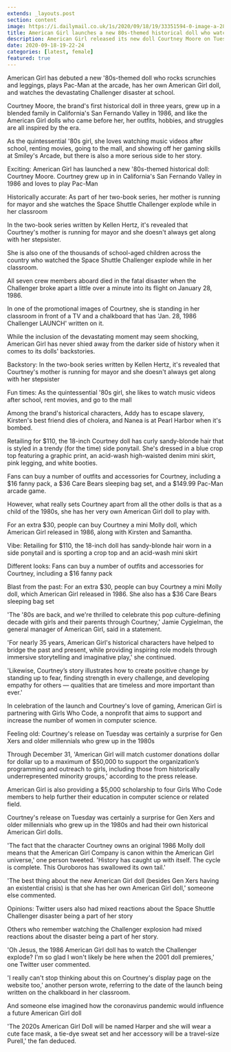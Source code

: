 ```yaml
---
extends: _layouts.post
section: content
image: https://i.dailymail.co.uk/1s/2020/09/18/19/33351594-0-image-a-28_1600452826188.jpg 
title: American Girl launches a new 80s-themed historical doll who watches the Challenger disaster on TV 
description: American Girl released its new doll Courtney Moore on Tuesday. 
date: 2020-09-18-19-22-24 
categories: [latest, female] 
featured: true 
--- 
```

American Girl has debuted a new '80s-themed doll who rocks scrunchies and leggings, plays Pac-Man at the arcade, has her own American Girl doll, and watches the devastating Challenger disaster at school. 

Courtney Moore, the brand's first historical doll in three years, grew up in a blended family in California's San Fernando Valley in 1986, and like the American Girl dolls who came before her, her outfits, hobbies, and struggles are all inspired by the era. 

As the quintessential '80s girl, she loves watching music videos after school, renting movies, going to the mall, and showing off her gaming skills at Smiley's Arcade, but there is also a more serious side to her story. 

Exciting: American Girl has launched a new '80s-themed historical doll: Courtney Moore. Courtney grew up in in California's San Fernando Valley in 1986 and loves to play Pac-Man 

Historically accurate: As part of her two-book series, her mother is running for mayor and she watches the Space Shuttle Challenger explode while in her classroom

In the two-book series written by Kellen Hertz, it's revealed that Courtney's mother is running for mayor and she doesn't always get along with her stepsister.

She is also one of the thousands of school-aged children across the country who watched the Space Shuttle Challenger explode while in her classroom. 

All seven crew members aboard died in the fatal disaster when the Challenger broke apart a little over a minute into its flight on January 28, 1986.

In one of the promotional images of Courtney, she is standing in her classroom in front of a TV and a chalkboard that has 'Jan. 28, 1986 Challenger LAUNCH' written on it.  



While the inclusion of the devastating moment may seem shocking, American Girl has never shied away from the darker side of history when it comes to its dolls' backstories. 

Backstory: In the two-book series written by Kellen Hertz, it's revealed that Courtney's mother is running for mayor and she doesn't always get along with her stepsister

Fun times: As the quintessential '80s girl, she likes to watch music videos after school, rent movies, and go to the mall

Among the brand's historical characters, Addy has to escape slavery, Kirsten's best friend dies of cholera, and Nanea is at Pearl Harbor when it's bombed.     

Retailing for $110, the 18-inch Courtney doll has curly sandy-blonde hair that is styled in a trendy (for the time) side ponytail. She's dressed in a blue crop top featuring a graphic print, an acid-wash high-waisted denim mini skirt, pink legging, and white booties.

Fans can buy a number of outfits and accessories for Courtney, including a $16 fanny pack, a $36 Care Bears sleeping bag set, and a $149.99 Pac-Man arcade game. 

However, what really sets Courtney apart from all the other dolls is that as a child of the 1980s, she has her very own American Girl doll to play with. 

For an extra $30, people can buy Courtney a mini Molly doll, which American Girl released in 1986, along with Kirsten and Samantha.   

Vibe: Retailing for $110, the 18-inch doll has sandy-blonde hair worn in a side ponytail and is sporting a crop top and an acid-wash mini skirt

Different looks: Fans can buy a number of outfits and accessories for Courtney, including a $16 fanny pack

Blast from the past: For an extra $30, people can buy Courtney a mini Molly doll, which American Girl released in 1986. She also has a $36 Care Bears sleeping bag set 

​'The '80s are back, and we're thrilled to celebrate this pop culture-defining decade with girls and their parents through Courtney,' Jamie Cygielman, the general manager of American Girl, said in a statement. 

'For nearly 35 years, American Girl's historical characters have helped to bridge the past and present, while providing inspiring role models through immersive storytelling and imaginative play,' she continued. 

'Likewise, Courtney’s story illustrates how to create positive change by standing up to fear, finding strength in every challenge, and developing empathy for others — qualities that are timeless and more important than ever.' 

In celebration of the launch and Courtney's love of gaming, American Girl is partnering with Girls Who Code, a nonprofit that aims to support and increase the number of women in computer science.  









Feeling old: Courtney's release on Tuesday was certainly a surprise for Gen Xers and older millennials who grew up in the 1980s

Through December 31, 'American Girl will match customer donations dollar for dollar up to a maximum of $50,000 to support the organization’s programming and outreach to girls, including those from historically underrepresented minority groups,' according to the press release. 

American Girl is also providing a $5,000 scholarship to four Girls Who Code members to help further their education in computer science or related field.  

Courtney's release on Tuesday was certainly a surprise for Gen Xers and older millennials who grew up in the 1980s and had their own historical American Girl dolls. 

'The fact that the character Courtney owns an original 1986 Molly doll means that the American Girl Company is canon within the American Girl universe,' one person tweeted. 'History has caught up with itself. The cycle is complete. This Ouroboros has swallowed its own tail.'

'The best thing about the new American Girl doll (besides Gen Xers having an existential crisis) is that she has her own American Girl doll,' someone else commented. 







Opinions: Twitter users also had mixed reactions about the Space Shuttle Challenger disaster being a part of her story 

Others who remember watching the Challenger explosion had mixed reactions about the disaster being a part of her story. 

'Oh Jesus, the 1986 American Girl doll has to watch the Challenger explode? I'm so glad I won't likely be here when the 2001 doll premieres,' one Twitter user commented.  

'I really can't stop thinking about this on Courtney's display page on the website too,' another person wrote, referring to the date of the launch being written on the chalkboard in her classroom. 

And someone else imagined how the coronavirus pandemic would influence a future American Girl doll 

'The 2020s American Girl Doll will be named Harper and she will wear a cute face mask, a tie-dye sweat set and her accessory will be a travel-size Purell,' the fan deduced. 

